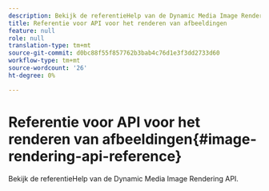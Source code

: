 ```yaml
---
description: Bekijk de referentieHelp van de Dynamic Media Image Rendering API.
title: Referentie voor API voor het renderen van afbeeldingen
feature: null
role: null
translation-type: tm+mt
source-git-commit: d0bc88f55f857762b3bab4c76d1e3f3dd2733d60
workflow-type: tm+mt
source-wordcount: '26'
ht-degree: 0%

---
```



# Referentie voor API voor het renderen van afbeeldingen{#image-rendering-api-reference}

Bekijk de referentieHelp van de Dynamic Media Image Rendering API.

